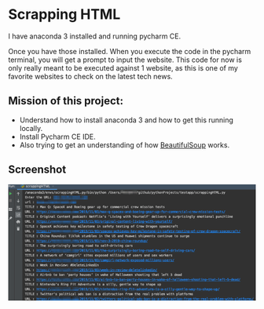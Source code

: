 # Scrapping HTML

I have anaconda 3 installed and running pycharm CE. 

Once you have those installed. When you execute the code in the pycharm terminal, you will get a prompt to input the website. This code for now is only really meant to be executed against 1 website, as this is one of my favorite websites to check on the latest tech news. 

## Mission of this project:
* Understand how to install anaconda 3 and how to get this running locally. 
* Install Pycharm CE IDE.
* Also trying to get an understanding of how [BeautifulSoup](https://www.crummy.com/software/BeautifulSoup/bs4/doc/) works.

## Screenshot

![screenshot](./images/scrappingHTML_py2.png)

